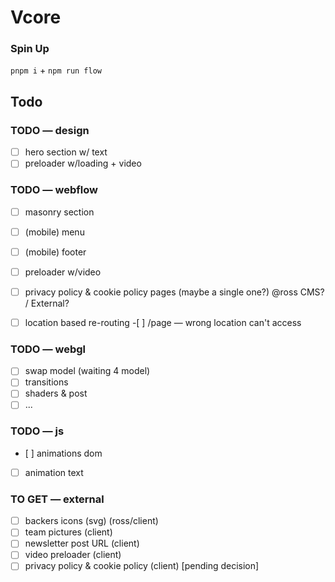 # Vcore

### Spin Up

`pnpm i` + `npm run flow`

## Todo

### TODO — design

- [ ] hero section w/ text
- [ ] preloader w/loading + video

### TODO — webflow

- [ ] masonry section

- [ ] (mobile) menu
- [ ] (mobile) footer

- [ ] preloader w/video

- [ ] privacy policy & cookie policy pages (maybe a single one?) @ross CMS? / External?

- [ ] location based re-routing -[ ] /page — wrong location can't access

### TODO — webgl

- [ ] swap model (waiting 4 model)
- [ ] transitions
- [ ] shaders & post
- [ ] ...

### TODO — js

- [ ] animations dom
- [ ] animation text

### TO GET — external

- [ ] backers icons (svg) (ross/client)
- [ ] team pictures (client)
- [ ] newsletter post URL (client)
- [ ] video preloader (client)
- [ ] privacy policy & cookie policy (client) [pending decision]
